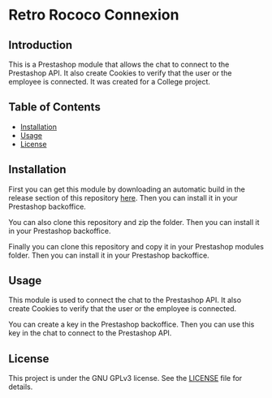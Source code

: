 # Retro Rococo Connexion

## Introduction

This is a Prestashop module that allows the chat to connect to the Prestashop API. It also create Cookies to verify that the user or the employee is connected. It was created for a College project.

## Table of Contents

- [Installation](#installation)
- [Usage](#usage)
- [License](#license)

## Installation

First you can get this module by downloading an automatic build in the release section of this repository [here](https://github.com/MathiasLinux/retroconnexion/releases). Then you can install it in your Prestashop backoffice.

You can also clone this repository and zip the folder. Then you can install it in your Prestashop backoffice.

Finally you can clone this repository and copy it in your Prestashop modules folder. Then you can install it in your Prestashop backoffice.

## Usage

This module is used to connect the chat to the Prestashop API. It also create Cookies to verify that the user or the employee is connected.

You can create a key in the Prestashop backoffice. Then you can use this key in the chat to connect to the Prestashop API.

## License

This project is under the GNU GPLv3 license. See the [LICENSE](LICENSE) file for details.